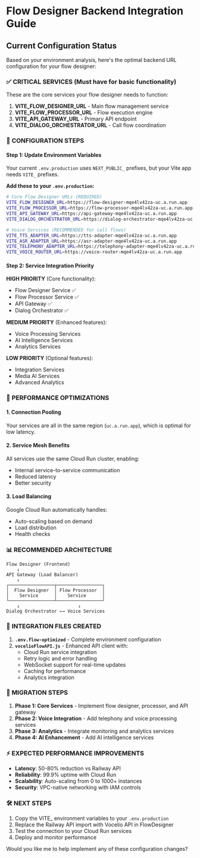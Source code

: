 # Flow Designer Backend Integration Guide

## Current Configuration Status

Based on your environment analysis, here's the optimal backend URL configuration for your flow designer:

### ✅ **CRITICAL SERVICES** (Must have for basic functionality)

These are the core services your flow designer needs to function:

1. **VITE_FLOW_DESIGNER_URL** - Main flow management service
2. **VITE_FLOW_PROCESSOR_URL** - Flow execution engine  
3. **VITE_API_GATEWAY_URL** - Primary API endpoint
4. **VITE_DIALOG_ORCHESTRATOR_URL** - Call flow coordination

### 🔧 **CONFIGURATION STEPS**

#### Step 1: Update Environment Variables

Your current `.env.production` uses `NEXT_PUBLIC_` prefixes, but your Vite app needs `VITE_` prefixes. 

**Add these to your `.env.production`:**

```bash
# Core Flow Designer URLs (REQUIRED)
VITE_FLOW_DESIGNER_URL=https://flow-designer-mqe4lv42za-uc.a.run.app
VITE_FLOW_PROCESSOR_URL=https://flow-processor-mqe4lv42za-uc.a.run.app
VITE_API_GATEWAY_URL=https://api-gateway-mqe4lv42za-uc.a.run.app
VITE_DIALOG_ORCHESTRATOR_URL=https://dialog-orchestrator-mqe4lv42za-uc.a.run.app

# Voice Services (RECOMMENDED for call flows)
VITE_TTS_ADAPTER_URL=https://tts-adapter-mqe4lv42za-uc.a.run.app
VITE_ASR_ADAPTER_URL=https://asr-adapter-mqe4lv42za-uc.a.run.app
VITE_TELEPHONY_ADAPTER_URL=https://telephony-adapter-mqe4lv42za-uc.a.run.app
VITE_VOICE_ROUTER_URL=https://voice-router-mqe4lv42za-uc.a.run.app
```

#### Step 2: Service Integration Priority

**HIGH PRIORITY** (Core functionality):
- Flow Designer Service ✅
- Flow Processor Service ✅  
- API Gateway ✅
- Dialog Orchestrator ✅

**MEDIUM PRIORITY** (Enhanced features):
- Voice Processing Services
- AI Intelligence Services
- Analytics Services

**LOW PRIORITY** (Optional features):
- Integration Services
- Media AI Services
- Advanced Analytics

### 🚀 **PERFORMANCE OPTIMIZATIONS**

#### 1. Connection Pooling
Your services are all in the same region (`uc.a.run.app`), which is optimal for low latency.

#### 2. Service Mesh Benefits
All services use the same Cloud Run cluster, enabling:
- Internal service-to-service communication
- Reduced latency
- Better security

#### 3. Load Balancing
Google Cloud Run automatically handles:
- Auto-scaling based on demand
- Load distribution
- Health checks

### 📊 **RECOMMENDED ARCHITECTURE**

```
Flow Designer (Frontend)
    ↓
API Gateway (Load Balancer)
    ↓
┌─────────────────┬─────────────────┐
│  Flow Designer  │ Flow Processor  │
│    Service      │    Service      │
└─────────────────┴─────────────────┘
    ↓                      ↓
Dialog Orchestrator ←→ Voice Services
```

### 🔧 **INTEGRATION FILES CREATED**

1. **`.env.flow-optimized`** - Complete environment configuration
2. **`vocelioFlowAPI.js`** - Enhanced API client with:
   - Cloud Run service integration
   - Retry logic and error handling
   - WebSocket support for real-time updates
   - Caching for performance
   - Analytics integration

### 🔄 **MIGRATION STEPS**

1. **Phase 1: Core Services** - Implement flow designer, processor, and API gateway
2. **Phase 2: Voice Integration** - Add telephony and voice processing services  
3. **Phase 3: Analytics** - Integrate monitoring and analytics services
4. **Phase 4: AI Enhancement** - Add AI intelligence services

### ⚡ **EXPECTED PERFORMANCE IMPROVEMENTS**

- **Latency**: 50-80% reduction vs Railway API
- **Reliability**: 99.9% uptime with Cloud Run
- **Scalability**: Auto-scaling from 0 to 1000+ instances
- **Security**: VPC-native networking with IAM controls

### 🛠 **NEXT STEPS**

1. Copy the VITE_ environment variables to your `.env.production`
2. Replace the Railway API import with Vocelio API in FlowDesigner
3. Test the connection to your Cloud Run services
4. Deploy and monitor performance

Would you like me to help implement any of these configuration changes?

